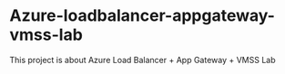 # Azure-loadbalancer-appgateway-vmss-lab
This project is about  Azure Load Balancer + App Gateway + VMSS Lab
